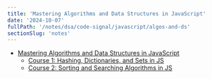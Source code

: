 ```yaml
---
title: 'Mastering Algorithms and Data Structures in JavaScript'
date: '2024-10-07'
fullPath: '/notes/dsa/code-signal/javascript/algos-and-ds'
sectionSlug: 'notes'
---
```


- [Mastering Algorithms and Data Structures in JavaScript](https://learn.codesignal.com/preview/course-paths/10)
  - [Course 1: Hashing, Dictionaries, and Sets in JS](/notes/dsa/code-signal/javascript/course-41)
  - [Course 2: Sorting and Searching Algorithms in JS](/notes/dsa/code-signal/javascript/course-42)
